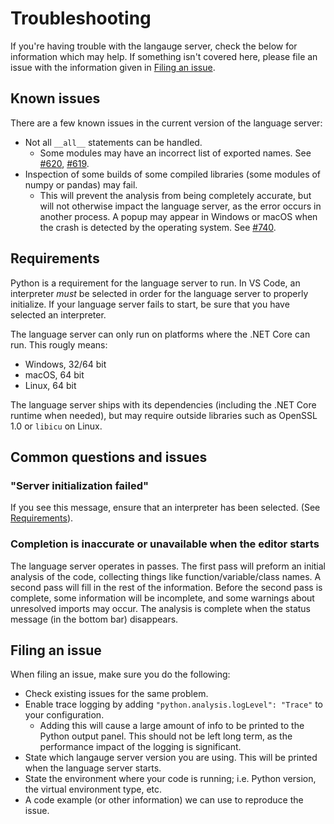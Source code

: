 # Troubleshooting

If you're having trouble with the langauge server, check the below for information which
may help. If something isn't covered here, please file an issue with the information given
in [Filing an issue](#filing-an-issue).


## Known issues

There are a few known issues in the current version of the language server:

- Not all `__all__` statements can be handled.
    - Some modules may have an incorrect list of exported names.
    See [#620](https://github.com/Microsoft/python-language-server/issues/620),
    [#619](https://github.com/Microsoft/python-language-server/issues/619).
- Inspection of some builds of some compiled libraries (some modules of numpy or pandas) may fail.
    - This will prevent the analysis from being completely accurate, but will not otherwise impact the
    language server, as the error occurs in another process. A popup may appear in Windows or macOS
    when the crash is detected by the operating system.
    See [#740](https://github.com/Microsoft/python-language-server/issues/740).


## Requirements

Python is a requirement for the language server to run. In VS Code, an interpreter
_must_ be selected in order for the language server to properly initialize. If your
language server fails to start, be sure that you have selected an interpreter.

The language server can only run on platforms where the .NET Core can run. This rougly means:

- Windows, 32/64 bit
- macOS, 64 bit
- Linux, 64 bit

The language server ships with its dependencies (including the .NET Core runtime when needed),
but may require outside libraries such as OpenSSL 1.0 or `libicu` on Linux.


## Common questions and issues

### "Server initialization failed"

If you see this message, ensure that an interpreter has been selected. (See [Requirements](#requirements)).

### Completion is inaccurate or unavailable when the editor starts

The language server operates in passes. The first pass will preform an initial analysis
of the code, collecting things like function/variable/class names. A second pass will
fill in the rest of the information. Before the second pass is complete, some information
will be incomplete, and some warnings about unresolved imports may occur. The analysis is
complete when the status message (in the bottom bar) disappears.


## Filing an issue

When filing an issue, make sure you do the following:

- Check existing issues for the same problem.
- Enable trace logging by adding `"python.analysis.logLevel": "Trace"` to your configuration.
    - Adding this will cause a large amount of info to be printed to the Python output panel.
    This should not be left long term, as the performance impact of the logging is significant.
- State which langauge server version you are using. This will be printed when the language server starts.
- State the environment where your code is running; i.e. Python version, the virtual environment type, etc.
- A code example (or other information) we can use to reproduce the issue.
